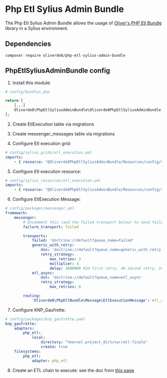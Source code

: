 # Php Etl Sylius Admin Bundle

The Php Etl Sylius Admin Bundle allows the usage of [Oliver's PHP Etl Bundle](https://github.com/oliverde8/phpEtlBundle) library in a Sylius environment.

## Dependencies

```
composer require oliverde8/php-etl-sylius-admin-bundle
```

## PhpEtlSyliusAdminBundle config

1. Install this module:
```php
# config/bundles.php

return [
    [...]
    Oliverde8\PhpEtlSyliusAdminBundle\Oliverde8PhpEtlSyliusAdminBundle::class => ['all' => true],
];
```

2. Create EtlExecution table via migrations

3. Create messenger_messages table via migrations

4. Configure Etl execution grid:
```yml
# config/sylius_grids/etl_execution.yml
imports:
    - { resource: "@Oliverde8PhpEtlSyliusAdminBundle/Resources/config/sylius_grid.yaml" }
```

5. Configure Etl execution resource:
```yml
# config/sylius_resources/etl_execution.yml
imports:
    - { resource: "@Oliverde8PhpEtlSyliusAdminBundle/Resources/config/sylius_resources.yaml" }
```

6. Configure EtlExecution Message:
```yml
# config/packages/messenger.yml
framework:
    messenger:
        # Uncomment this (and the failed transport below) to send failed messages to this transport for later handling.
        failure_transport: failed

        transports:
            failed: 'doctrine://default?queue_name=failed'
            generic_with_retry:
                dsn: 'doctrine://default?queue_name=generic_with_retry'
                retry_strategy:
                    max_retries: 3
                    multiplier: 4
                    delay: 3600000 #1H first retry, 4H second retry, 16H third retry (see multiplier) 
            etl_async:
                dsn: 'doctrine://default?queue_name=etl_async'
                retry_strategy:
                    max_retries: 0

        routing:
            'Oliverde8\PhpEtlBundle\Message\EtlExecutionMessage': etl_async
```

7. Configure KNP_Gaufrette:
```yml
# config/packages/knp_gaufrette.yaml
knp_gaufrette:
    adapters:
        php_etl:
            local:
                directory: "%kernel.project_dir%/var/etl-finale"
                create: true
    filesystems:
        php_etl:
            adapter: php_etl
```

8. Create an ETL chain to execute: see the doc from  [this page](https://github.com/oliverde8/phpEtlBundle#creating-an-etl-chain)
